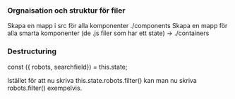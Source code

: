 ### Orgnaisation och struktur för filer

Skapa en mapp i src för alla komponenter ./components
Skapa en mapp för alla smarta komponenter (de .js filer som har ett state) -> ./containers


### Destructuring

const ({ robots, searchfield}) = this.state;

Istället för att nu skriva this.state.robots.filter()
kan man nu skriva robots.filter() exempelvis.

